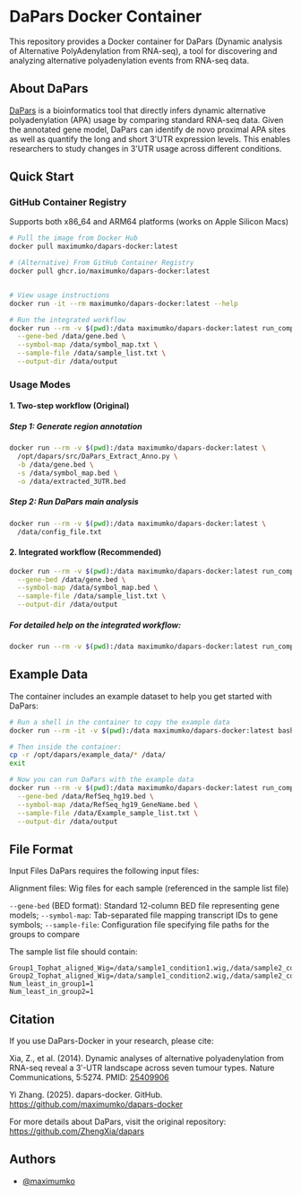 
# DaPars Docker Container

This repository provides a Docker container for DaPars (Dynamic analysis of Alternative PolyAdenylation from RNA-seq), a tool for discovering and analyzing alternative polyadenylation events from RNA-seq data. 


## About DaPars
[DaPars](https://github.com/ZhengXia/dapars) is a bioinformatics tool that directly infers dynamic alternative polyadenylation (APA) usage by comparing standard RNA-seq data. Given the annotated gene model, DaPars can identify de novo proximal APA sites as well as quantify the long and short 3'UTR expression levels. This enables researchers to study changes in 3'UTR usage across different conditions.
## Quick Start
### GitHub Container Registry
Supports both x86_64 and ARM64 platforms (works on Apple Silicon Macs)

```bash
# Pull the image from Docker Hub
docker pull maximumko/dapars-docker:latest

# (Alternative) From GitHub Container Registry
docker pull ghcr.io/maximumko/dapars-docker:latest


# View usage instructions 
docker run -it --rm maximumko/dapars-docker:latest --help

# Run the integrated workflow
docker run --rm -v $(pwd):/data maximumko/dapars-docker:latest run_complete_dapars \
  --gene-bed /data/gene.bed \
  --symbol-map /data/symbol_map.txt \
  --sample-file /data/sample_list.txt \
  --output-dir /data/output
```
### Usage Modes
#### 1. Two-step workflow (Original)
##### Step 1: Generate region annotation
```bash
docker run --rm -v $(pwd):/data maximumko/dapars-docker:latest \
  /opt/dapars/src/DaPars_Extract_Anno.py \
  -b /data/gene.bed \
  -s /data/symbol_map.bed \
  -o /data/extracted_3UTR.bed
```
##### Step 2: Run DaPars main analysis
```bash
docker run --rm -v $(pwd):/data maximumko/dapars-docker:latest \
  /data/config_file.txt
```

#### 2. Integrated workflow (Recommended)
```bash
docker run --rm -v $(pwd):/data maximumko/dapars-docker:latest run_complete_dapars \
  --gene-bed /data/gene.bed \
  --symbol-map /data/symbol_map.bed \
  --sample-file /data/sample_list.txt \
  --output-dir /data/output
```
##### For detailed help on the integrated workflow:
```bash
docker run --rm -v $(pwd):/data maximumko/dapars-docker:latest run_complete_dapars --help
```
## Example Data
The container includes an example dataset to help you get started with DaPars:
```bash
# Run a shell in the container to copy the example data
docker run --rm -it -v $(pwd):/data maximumko/dapars-docker:latest bash

# Then inside the container:
cp -r /opt/dapars/example_data/* /data/
exit

# Now you can run DaPars with the example data
docker run --rm -v $(pwd):/data maximumko/dapars-docker:latest run_complete_dapars \
  --gene-bed /data/RefSeq_hg19.bed \
  --symbol-map /data/RefSeq_hg19_GeneName.bed \
  --sample-file /data/Example_sample_list.txt \
  --output-dir /data/output
```

## File Format
Input Files
DaPars requires the following input files:

Alignment files: Wig files for each sample (referenced in the sample list file)

`--gene-bed` (BED format): Standard 12-column BED file representing gene models; 
`--symbol-map`: Tab-separated file mapping transcript IDs to gene symbols;
`--sample-file`: Configuration file specifying file paths for the groups to compare

The sample list file should contain:
```
Group1_Tophat_aligned_Wig=/data/sample1_condition1.wig,/data/sample2_condition1.wig
Group2_Tophat_aligned_Wig=/data/sample1_condition2.wig,/data/sample2_condition2.wig
Num_least_in_group1=1
Num_least_in_group2=1
```

## Citation
If you use DaPars-Docker in your research, please cite:

Xia, Z., et al. (2014). Dynamic analyses of alternative polyadenylation from RNA-seq reveal a 3′-UTR landscape across seven tumour types. Nature Communications, 5:5274. PMID: [25409906](https://pubmed.ncbi.nlm.nih.gov/25409906/)

Yi Zhang. (2025). dapars-docker. GitHub. https://github.com/maximumko/dapars-docker

For more details about DaPars, visit the original repository: https://github.com/ZhengXia/dapars
## Authors

- [@maximumko](https://www.github.com/maximumko)

